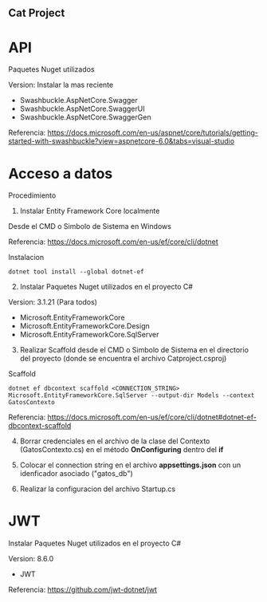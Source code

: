 ﻿## Cat Project

# API

Paquetes Nuget utilizados

Version: Instalar la mas reciente

- Swashbuckle.AspNetCore.Swagger
- Swashbuckle.AspNetCore.SwaggerUI
- Swashbuckle.AspNetCore.SwaggerGen

Referencia: https://docs.microsoft.com/en-us/aspnet/core/tutorials/getting-started-with-swashbuckle?view=aspnetcore-6.0&tabs=visual-studio

# Acceso a datos

Procedimiento

1. Instalar Entity Framework Core localmente

Desde el CMD o Simbolo de Sistema en Windows

Referencia: https://docs.microsoft.com/en-us/ef/core/cli/dotnet

Instalacion
```
dotnet tool install --global dotnet-ef
```

2. Instalar Paquetes Nuget utilizados en el proyecto C#

Version: 3.1.21 (Para todos)

- Microsoft.EntityFrameworkCore
- Microsoft.EntityFrameworkCore.Design
- Microsoft.EntityFrameworkCore.SqlServer

3. Realizar Scaffold desde el CMD o Simbolo de Sistema en el directorio del proyecto (donde se encuentra el archivo Catproject.csproj)

Scaffold
```
dotnet ef dbcontext scaffold <CONNECTION_STRING> Microsoft.EntityFrameworkCore.SqlServer --output-dir Models --context GatosContexto
```

Referencia: https://docs.microsoft.com/en-us/ef/core/cli/dotnet#dotnet-ef-dbcontext-scaffold

4. Borrar credenciales en el archivo de la clase del Contexto (GatosContexto.cs) en el método **OnConfiguring** dentro del **if**

5. Colocar el connection string en el archivo **appsettings.json** con un idenficador asociado ("gatos_db")

6. Realizar la configuracion del archivo Startup.cs

# JWT

Instalar Paquetes Nuget utilizados en el proyecto C#

Version: 8.6.0

- JWT

Referencia: https://github.com/jwt-dotnet/jwt